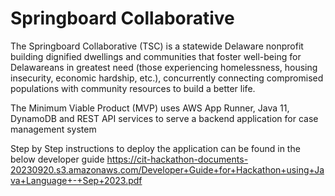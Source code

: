 # Springboard Collaborative

The Springboard Collaborative (TSC) is a statewide Delaware nonprofit building dignified dwellings and communities that foster well-being for Delawareans in greatest need (those experiencing homelessness, housing insecurity, economic hardship, etc.), concurrently connecting compromised populations with community resources to build a better life.  

The Minimum Viable Product (MVP) uses AWS App Runner, Java 11, DynamoDB and REST API services to serve a backend application for case management system

Step by Step instructions to deploy the application can be found in the below developer guide
https://cit-hackathon-documents-20230920.s3.amazonaws.com/Developer+Guide+for+Hackathon+using+Java+Language+-+Sep+2023.pdf
